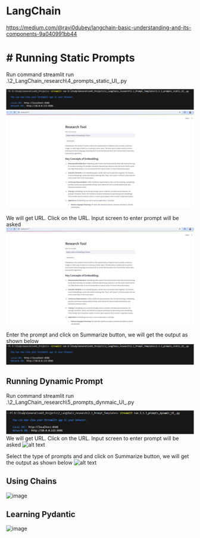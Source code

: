 # LangChain 
https://medium.com/@ravi0dubey/langchain-basic-understanding-and-its-components-9a040991bb44

# # Running Static Prompts

Run command streamlit run .\2_LangChain_research\4_prompts_static_UI_.py

![alt text](image.png)
![alt text](image-1.png)

We will get URL. Click on the URL. Input screen to enter prompt will be asked
![alt text](image-1.png)

Enter the prompt and click on Summarize button, we will get the output as shown below
![alt text](image.png)


## Running Dynamic Prompt

Run command streamlit run .\2_LangChain_research\5_prompts_dynmaic_UI_.py

![alt text](image-3.png)
We will get URL. Click on the URL. Input screen to enter prompt will be asked
![alt text](image-4.png)

Select the type of prompts and and click on Summarize button, we will get the output as shown below
![alt text](image-5.png)

## Using Chains
![image](https://github.com/user-attachments/assets/08ff82a2-ad1e-4d3a-ba42-dd1673c5a444)

## Learning Pydantic 

![image](https://github.com/user-attachments/assets/96483a80-4922-4710-b218-97c888b9968f)

